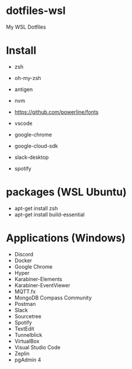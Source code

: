 # dotfiles-wsl
My WSL Dotfiles


# Install
- zsh
- oh-my-zsh
- antigen
- nvm
- https://github.com/powerline/fonts

- vscode
- google-chrome
- google-cloud-sdk
- slack-desktop
- spotify


# packages (WSL Ubuntu)
- apt-get install zsh
- apt-get install build-essential 


# Applications (Windows)

- Discord
- Docker
- Google Chrome
- Hyper
- Karabiner-Elements
- Karabiner-EventViewer
- MQTT.fx
- MongoDB Compass Community
- Postman
- Slack
- Sourcetree
- Spotify
- TextEdit
- Tunnelblick
- VirtualBox
- Visual Studio Code
- Zeplin
- pgAdmin 4

